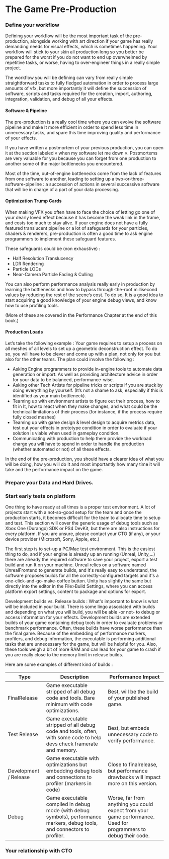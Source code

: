 # The Game Pre-Production

### Define your workflow

Defining your workflow will be the most important task of the pre-production, alongside working with art direction if your game has really demanding needs for visual effects, which is sometimes happening. Your workflow will stick to your skin all production long so you better be prepared for the worst if you do not want to end up overwhelmed by repetitive tasks, or worse, having to over-engineer things in a really simple project.

The workflow you will be defining can vary from really simple straightforward tasks to fully fledged automation in order to process large amounts of vfx, but more importantly it will define the succession of software, scripts and tasks required for the creation, import, authoring, integration, validation, and debug of all your effects.

#### Software & Pipeline

The pre-production is a really cool time where you can evolve the software pipeline and make It more efficient in order to spend less time in unnecessary tasks, and spare this time improving quality and performance of your effects.

If you have written a postmortem of your previous production, you can open it at the section labeled « when my software let me down ». Postmortems are very valuable for you because you can forget from one production to another some of the major bottlenecks you encountered.

Most of the time, out-of-engine bottlenecks come from the lack of features from one software to another, leading to setting up a two-or-three-software-pipeline : a succession of actions in several successive software that will be in charge of a part of your data processing.

#### Optimization Trump Cards

When making VFX you often have to face the choice of letting go one of your dearly loved effect because it has become the weak link in the frame, and costs too much to stay alive. If your engine does not have a fully featured translucent pipeline or a lot of safeguards for your particles, shaders & renderers, pre-production is often a good time to ask engine programmers to implement these safeguard features.

These safeguards could be (non exhaustive) :

- Half Resolution Translucency
- LDR Rendering
- Particle LODs
- Near-Camera Particle Fading & Culling

You can also perform performance analysis really early in production by learning the bottlenecks and how to bypass through-the-roof millisecond values by reducing the rest of the scene’s cost. To do so, It is a good idea to start acquiring a good knowledge of your engine debug views, and know how to use profiling tools.

(More of these are covered in the Performance Chapter at the end of this book.)

#### Production Loads

Let’s take the following example : Your game requires to setup a process on all meshes of all levels to set up a geometric deconstruction effect. To do so, you will have to be clever and come up with a plan, not only for you but also for the other teams. The plan could involve the following :

- Asking Engine programmers to provide in-engine tools to automate data generation or import. As well as providing architecture advice in order for your data to be balanced, performance-wise.
- Asking other Tech Artists for pipeline tricks or scripts if you are stuck by doing everything by yourself. (It’s not a shame to ask, especially if this is identified as your main bottleneck).
- Teaming up with environment artists to figure out their process, how to fit in It, how to react when they make changes, and what could be the technical limitations of their process (for instance, if the process require fully closed meshes)
- Teaming up with game design & level design to acquire metrics data, test out your effects in prototype condition in order to evaluate if your solution is viable when used in gameplay condition.
- Communicating with production to help them provide the workload charge you will have to spend in order to handle the production (whether automated or not) of all these effects.

In the end of the pre-production, you should have a clearer idea of what you will be doing, how you will do It and most importantly how many time it will take and the performance impact on the game.

### Prepare your Data and Hard Drives.

### Start early tests on platform

One thing to have ready at all times is a proper test environment. A lot of projects start with a not-so-good setup for the team and once the production starts, it becomes difficult for the team to allocate time to setup and test. This section will cover the generic usage of debug tools such as Xbox One (Durango) SDK or PS4 DevKit, but there are also instructions for every platform. If you are unsure, please contact your CTO (if any), or your device provider (Microsoft, Sony, Apple, etc.)

The first step is to set-up a PC/Mac test environment. This is the easiest thing to do, and if your engine is already up an running (Unreal, Unity,…) there are already the required software to save your project, export a test build and run It on your machine. Unreal relies on a software named UnrealFrontend to generate builds, and it's really easy to understand, the software proposes builds for all the correctly-configured targets and it's a one-click-and-go-make-coffee button. Unity has slightly the same but directly into the editor in the File>Build Settings, where you can access platform export settings, content to package and options for export.

Development builds vs. Release builds : What's important to know is what will be included in your build. There is some lingo associated with builds and depending on what you will build, you will be able -or not- to debug or access information for your effects. Development builds are extended builds of your game containing debug tools in order to evaluate problems or benchmark performance. Often, these builds have worse performance than the final game. Because of the embedding of performance markers, profilers, and debug information, the executable is performing additional tasks that are unnecessary for the game, but will be helpful for you. Also, these tools weigh a bit of more RAM and can lead for your game to crash if you are really close to the memory limit in release builds.

Here are some examples of different kind of builds :

| Type                  | Description                              | Performance Impact                       |
| --------------------- | ---------------------------------------- | ---------------------------------------- |
| FinalRelease          | Game executable stripped of all debug code and tools. Bare minimum with code optimizations. | Best, will be the build of your published game. |
| Test Release          | Game executable stripped of all debug code and tools, often, with some code to help devs check framerate and memory. | Best, but embeds unnecessary code to verify performance. |
| Development / Release | Game executable with optimizations but embedding debug tools and connections to profiler (markers in code) | Close to finalrelease, but performance drawbacks will impact more on this version. |
| Debug                 | Game executable compiled in debug mode (with debug symbols), performance markers, debug tools, and connectors to profiler. | Worse, far from anything you could expect from your game performance. Used for programmers to debug their code. |



### Your relationship with CTO